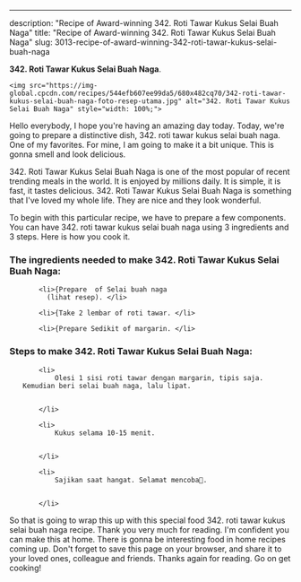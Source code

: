 ---
description: "Recipe of Award-winning 342. Roti Tawar Kukus Selai Buah Naga"
title: "Recipe of Award-winning 342. Roti Tawar Kukus Selai Buah Naga"
slug: 3013-recipe-of-award-winning-342-roti-tawar-kukus-selai-buah-naga

<p>
	<strong>342. Roti Tawar Kukus Selai Buah Naga</strong>. 
	
</p>
<p>
	
	<img src="https://img-global.cpcdn.com/recipes/544efb607ee99da5/680x482cq70/342-roti-tawar-kukus-selai-buah-naga-foto-resep-utama.jpg" alt="342. Roti Tawar Kukus Selai Buah Naga" style="width: 100%;">
	
	
</p>
<p>
	Hello everybody, I hope you're having an amazing day today. Today, we're going to prepare a distinctive dish, 342. roti tawar kukus selai buah naga. One of my favorites. For mine, I am going to make it a bit unique. This is gonna smell and look delicious.
</p>
	
<p>
	
</p>
<p>
	342. Roti Tawar Kukus Selai Buah Naga is one of the most popular of recent trending meals in the world. It is enjoyed by millions daily. It is simple, it is fast, it tastes delicious. 342. Roti Tawar Kukus Selai Buah Naga is something that I've loved my whole life. They are nice and they look wonderful.
</p>

<p>
To begin with this particular recipe, we have to prepare a few components. You can have 342. roti tawar kukus selai buah naga using 3 ingredients and 3 steps. Here is how you cook it.
</p>

<h3>The ingredients needed to make 342. Roti Tawar Kukus Selai Buah Naga:</h3>

<ol>
	
		<li>{Prepare  of Selai buah naga
          (lihat resep). </li>
	
		<li>{Take 2 lembar of roti tawar. </li>
	
		<li>{Prepare Sedikit of margarin. </li>
	
</ol>
<p>
	
</p>

<h3>Steps to make 342. Roti Tawar Kukus Selai Buah Naga:</h3>

<ol>
	
		<li>
			Olesi 1 sisi roti tawar dengan margarin, tipis saja. Kemudian beri selai buah naga, lalu lipat.
			
			
		</li>
	
		<li>
			Kukus selama 10-15 menit.
			
			
		</li>
	
		<li>
			Sajikan saat hangat. Selamat mencoba💜.
			
			
		</li>
	
</ol>

<p>
	
</p>

<p>
	So that is going to wrap this up with this special food 342. roti tawar kukus selai buah naga recipe. Thank you very much for reading. I'm confident you can make this at home. There is gonna be interesting food in home recipes coming up. Don't forget to save this page on your browser, and share it to your loved ones, colleague and friends. Thanks again for reading. Go on get cooking!
</p>

